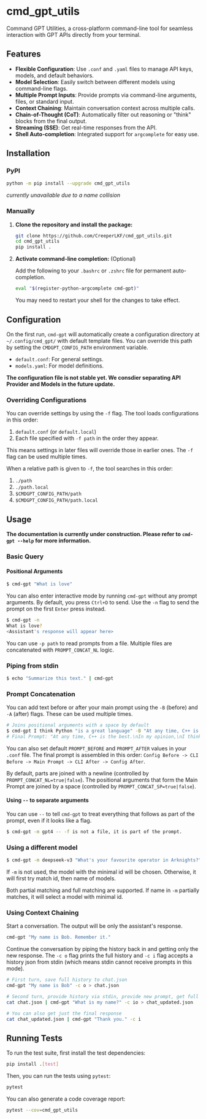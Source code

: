 # cmd_gpt_utils

Command GPT Utilities, a cross-platform command-line tool for seamless interaction with GPT APIs directly from your terminal.

## Features

- **Flexible Configuration**: Use `.conf` and `.yaml` files to manage API keys, models, and default behaviors.
- **Model Selection**: Easily switch between different models using command-line flags.
- **Multiple Prompt Inputs**: Provide prompts via command-line arguments, files, or standard input.
- **Context Chaining**: Maintain conversation context across multiple calls.
- **Chain-of-Thought (CoT)**: Automatically filter out reasoning or "think" blocks from the final output.
- **Streaming (SSE)**: Get real-time responses from the API.
- **Shell Auto-completion**: Integrated support for `argcomplete` for easy use.

## Installation

### PyPI

```bash
python -m pip install --upgrade cmd_gpt_utils
```

*currently unavailable due to a name collision*

### Manually

1.  **Clone the repository and install the package:**

    ```bash
    git clone https://github.com/CreeperLKF/cmd_gpt_utils.git
    cd cmd_gpt_utils
    pip install .
    ```

2.  **Activate command-line completion:** (Optional)

    Add the following to your `.bashrc` or `.zshrc` file for permanent auto-completion.

    ```bash
    eval "$(register-python-argcomplete cmd-gpt)"
    ```

    You may need to restart your shell for the changes to take effect.

## Configuration

On the first run, `cmd-gpt` will automatically create a configuration directory at `~/.config/cmd_gpt/` with default template files. You can override this path by setting the `CMDGPT_CONFIG_PATH` environment variable.

- `default.conf`: For general settings.
- `models.yaml`: For model definitions.

**The configuration file is not stable yet. We consdier separating API Provider and Models in the future update.**

### Overriding Configurations

You can override settings by using the `-f` flag. The tool loads configurations in this order:
1.  `default.conf` (or `default.local`)
2.  Each file specified with `-f path` in the order they appear.

This means settings in later files will override those in earlier ones. The `-f` flag can be used multiple times.

When a relative path is given to `-f`, the tool searches in this order:
1.  `./path`
2.  `./path.local`
3.  `$CMDGPT_CONFIG_PATH/path`
4.  `$CMDGPT_CONFIG_PATH/path.local`

## Usage

**The documentation is currently under construction. Please refer to `cmd-gpt --help` for more information.**

### Basic Query

#### Positional Arguments

```bash
$ cmd-gpt "What is love"
```

You can also enter interactive mode by running `cmd-gpt` without any prompt arguments. By default, you press `Ctrl+D` to send. Use the `-n` flag to send the prompt on the first `Enter` press instead.

```bash
$ cmd-gpt -n
What is love?
<Assistant's response will appear here>
```

You can use `-p path` to read prompts from a file. Multiple files are concatenated with `PROMPT_CONCAT_NL` logic.

### Piping from stdin

```bash
$ echo "Summarize this text." | cmd-gpt
```

### Prompt Concatenation

You can add text before or after your main prompt using the `-B` (before) and `-A` (after) flags. These can be used multiple times.

```bash
# Joins positional arguments with a space by default
$ cmd-gpt I think Python "is a great language" -B "At any time, C++ is the best." -B "In my opinion," -A "What is the best language?" -A "(Only answer C++/Python according to the context)"
# Final Prompt: "At any time, C++ is the best.\nIn my opinion,\nI think Python is a great language\nWhat is the best language?\n(Only answer C++/Python according to the context)\n"
```

You can also set default `PROMPT_BEFORE` and `PROMPT_AFTER` values in your `.conf` file. The final prompt is assembled in this order: `Config Before -> CLI Before -> Main Prompt -> CLI After -> Config After`.

By default, parts are joined with a newline (controlled by `PROMPT_CONCAT_NL=true|false`). The positional arguments that form the Main Prompt are joined by a space (controlled by `PROMPT_CONCAT_SP=true|false`).

#### Using `--` to separate arguments

You can use `--` to tell `cmd-gpt` to treat everything that follows as part of the prompt, even if it looks like a flag.

```bash
$ cmd-gpt -m gpt4 -- -f is not a file, it is part of the prompt.
```

### Using a different model

```bash
$ cmd-gpt -m deepseek-v3 "What's your favourite operator in Arknights?"
```

If `-m` is not used, the model with the minimal id will be chosen. Otherwise, it will first try match id, then name of models.

Both partial matching and full matching are supported. If name in `-m` partially matches, it will select a model with minimal id.

### Using Context Chaining

Start a conversation. The output will be only the assistant's response.

```bash
cmd-gpt "My name is Bob. Remember it."
```

Continue the conversation by piping the history back in and getting only the new response. The `-c o` flag prints the full history and `-c i` flag accepts a history json from stdin (which means stdin cannot receive prompts in this mode).

```bash
# First turn, save full history to chat.json
cmd-gpt "My name is Bob" -c o > chat.json

# Second turn, provide history via stdin, provide new prompt, get full history back
cat chat.json | cmd-gpt "What is my name?" -c io > chat_updated.json

# You can also get just the final response
cat chat_updated.json | cmd-gpt "Thank you." -c i
```

## Running Tests

To run the test suite, first install the test dependencies:

```bash
pip install .[test]
```

Then, you can run the tests using `pytest`:

```bash
pytest
```

You can also generate a code coverage report:

```bash
pytest --cov=cmd_gpt_utils
```
